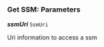 

### Get SSM: Parameters





  
<article>

***ssmUri*** `SsmUri` 

Uri information to access a ssm

</article>

